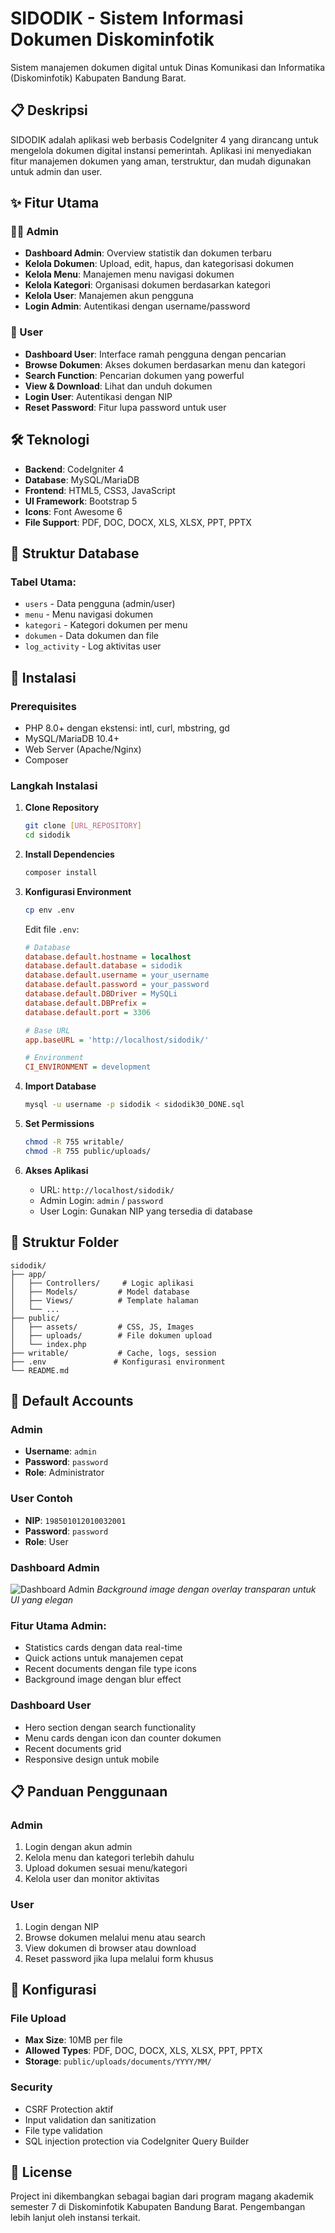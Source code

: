 # SIDODIK - Sistem Informasi Dokumen Diskominfotik

Sistem manajemen dokumen digital untuk Dinas Komunikasi dan Informatika (Diskominfotik) Kabupaten Bandung Barat.

## 📋 Deskripsi

SIDODIK adalah aplikasi web berbasis CodeIgniter 4 yang dirancang untuk mengelola dokumen digital instansi pemerintah. Aplikasi ini menyediakan fitur manajemen dokumen yang aman, terstruktur, dan mudah digunakan untuk admin dan user.

## ✨ Fitur Utama

### 👨‍💼 Admin
- **Dashboard Admin**: Overview statistik dan dokumen terbaru
- **Kelola Dokumen**: Upload, edit, hapus, dan kategorisasi dokumen
- **Kelola Menu**: Manajemen menu navigasi dokumen
- **Kelola Kategori**: Organisasi dokumen berdasarkan kategori
- **Kelola User**: Manajemen akun pengguna
- **Login Admin**: Autentikasi dengan username/password

### 👤 User
- **Dashboard User**: Interface ramah pengguna dengan pencarian
- **Browse Dokumen**: Akses dokumen berdasarkan menu dan kategori
- **Search Function**: Pencarian dokumen yang powerful
- **View & Download**: Lihat dan unduh dokumen
- **Login User**: Autentikasi dengan NIP
- **Reset Password**: Fitur lupa password untuk user

## 🛠 Teknologi

- **Backend**: CodeIgniter 4
- **Database**: MySQL/MariaDB
- **Frontend**: HTML5, CSS3, JavaScript
- **UI Framework**: Bootstrap 5
- **Icons**: Font Awesome 6
- **File Support**: PDF, DOC, DOCX, XLS, XLSX, PPT, PPTX

## 📁 Struktur Database

### Tabel Utama:
- `users` - Data pengguna (admin/user)
- `menu` - Menu navigasi dokumen
- `kategori` - Kategori dokumen per menu
- `dokumen` - Data dokumen dan file
- `log_activity` - Log aktivitas user

## 🚀 Instalasi

### Prerequisites
- PHP 8.0+ dengan ekstensi: intl, curl, mbstring, gd
- MySQL/MariaDB 10.4+
- Web Server (Apache/Nginx)
- Composer

### Langkah Instalasi

1. **Clone Repository**
   ```bash
   git clone [URL_REPOSITORY]
   cd sidodik
   ```

2. **Install Dependencies**
   ```bash
   composer install
   ```

3. **Konfigurasi Environment**
   ```bash
   cp env .env
   ```
   
   Edit file `.env`:
   ```ini
   # Database
   database.default.hostname = localhost
   database.default.database = sidodik
   database.default.username = your_username
   database.default.password = your_password
   database.default.DBDriver = MySQLi
   database.default.DBPrefix = 
   database.default.port = 3306
   
   # Base URL
   app.baseURL = 'http://localhost/sidodik/'
   
   # Environment
   CI_ENVIRONMENT = development
   ```

4. **Import Database**
   ```bash
   mysql -u username -p sidodik < sidodik30_DONE.sql
   ```

5. **Set Permissions**
   ```bash
   chmod -R 755 writable/
   chmod -R 755 public/uploads/
   ```

6. **Akses Aplikasi**
   - URL: `http://localhost/sidodik/`
   - Admin Login: `admin` / `password`
   - User Login: Gunakan NIP yang tersedia di database

## 📂 Struktur Folder

```
sidodik/
├── app/
│   ├── Controllers/     # Logic aplikasi
│   ├── Models/         # Model database
│   ├── Views/          # Template halaman
│   └── ...
├── public/
│   ├── assets/         # CSS, JS, Images
│   ├── uploads/        # File dokumen upload
│   └── index.php
├── writable/           # Cache, logs, session
├── .env               # Konfigurasi environment
└── README.md
```

## 🔐 Default Accounts

### Admin
- **Username**: `admin`
- **Password**: `password`
- **Role**: Administrator

### User Contoh
- **NIP**: `198501012010032001`
- **Password**: `password`
- **Role**: User

### Dashboard Admin
![Dashboard Admin](assets/img/gedung2.png)
*Background image dengan overlay transparan untuk UI yang elegan*

### Fitur Utama Admin:
- Statistics cards dengan data real-time
- Quick actions untuk manajemen cepat
- Recent documents dengan file type icons
- Background image dengan blur effect

### Dashboard User
- Hero section dengan search functionality
- Menu cards dengan icon dan counter dokumen
- Recent documents grid
- Responsive design untuk mobile

## 📋 Panduan Penggunaan

### Admin
1. Login dengan akun admin
2. Kelola menu dan kategori terlebih dahulu
3. Upload dokumen sesuai menu/kategori
4. Kelola user dan monitor aktivitas

### User
1. Login dengan NIP
2. Browse dokumen melalui menu atau search
3. View dokumen di browser atau download
4. Reset password jika lupa melalui form khusus

## 🔧 Konfigurasi

### File Upload
- **Max Size**: 10MB per file
- **Allowed Types**: PDF, DOC, DOCX, XLS, XLSX, PPT, PPTX
- **Storage**: `public/uploads/documents/YYYY/MM/`

### Security
- CSRF Protection aktif
- Input validation dan sanitization
- File type validation
- SQL injection protection via CodeIgniter Query Builder

## 📄 License
Project ini dikembangkan sebagai bagian dari program magang akademik semester 7 di Diskominfotik Kabupaten Bandung Barat. Pengembangan lebih lanjut oleh instansi terkait.
